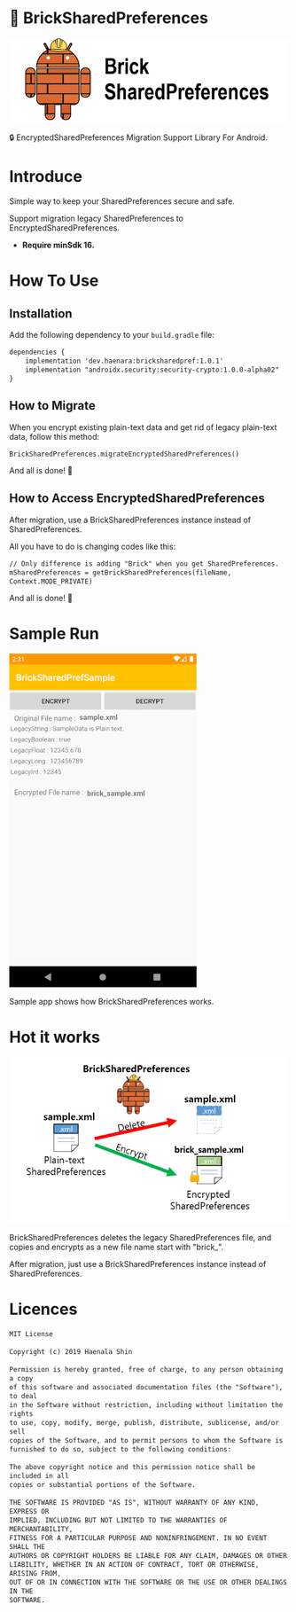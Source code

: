 🧱 BrickSharedPreferences
===================================

![BrickSharedPreferences](brick_title.png)

🔒 EncryptedSharedPreferences Migration Support Library For Android.

# Introduce

Simple way to keep your SharedPreferences secure and safe.

Support migration legacy SharedPreferences to EncryptedSharedPreferences.

- **Require minSdk 16.**

# How To Use


## Installation

Add the following dependency to your `build.gradle` file:

```
dependencies {
    implementation 'dev.haenara:bricksharedpref:1.0.1'
    implementation "androidx.security:security-crypto:1.0.0-alpha02"
}
```

## How to Migrate

When you encrypt existing plain-text data and get rid of legacy plain-text data, follow this method:
```
BrickSharedPreferences.migrateEncryptedSharedPreferences()
```
And all is done! 🎉

## How to Access EncryptedSharedPreferences

After migration, use a BrickSharedPreferences instance instead of SharedPreferences.

All you have to do is changing codes like this:  

```
// Only difference is adding "Brick" when you get SharedPreferences. 
mSharedPreferences = getBrickSharedPreferences(fileName, Context.MODE_PRIVATE)
```
And all is done! 🎉


# Sample Run

![Sample run](brick_sample_run.gif)

Sample app shows how BrickSharedPreferences works.


# Hot it works

![How it works](how_it_works.PNG)

BrickSharedPreferences deletes the legacy SharedPreferences file, and copies and encrypts as a new file name start with  "brick_".

After migration, just use a BrickSharedPreferences instance instead of SharedPreferences.


# Licences

```
MIT License

Copyright (c) 2019 Haenala Shin

Permission is hereby granted, free of charge, to any person obtaining a copy
of this software and associated documentation files (the "Software"), to deal
in the Software without restriction, including without limitation the rights
to use, copy, modify, merge, publish, distribute, sublicense, and/or sell
copies of the Software, and to permit persons to whom the Software is
furnished to do so, subject to the following conditions:

The above copyright notice and this permission notice shall be included in all
copies or substantial portions of the Software.

THE SOFTWARE IS PROVIDED "AS IS", WITHOUT WARRANTY OF ANY KIND, EXPRESS OR
IMPLIED, INCLUDING BUT NOT LIMITED TO THE WARRANTIES OF MERCHANTABILITY,
FITNESS FOR A PARTICULAR PURPOSE AND NONINFRINGEMENT. IN NO EVENT SHALL THE
AUTHORS OR COPYRIGHT HOLDERS BE LIABLE FOR ANY CLAIM, DAMAGES OR OTHER
LIABILITY, WHETHER IN AN ACTION OF CONTRACT, TORT OR OTHERWISE, ARISING FROM,
OUT OF OR IN CONNECTION WITH THE SOFTWARE OR THE USE OR OTHER DEALINGS IN THE
SOFTWARE.

```
